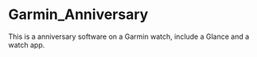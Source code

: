# Garmin_Anniversary
This is a anniversary software on a Garmin watch, include a Glance and a watch app.
